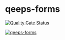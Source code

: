 # qeeps-forms  
[![Quality Gate Status](https://sonarcloud.io/api/project_badges/measure?project=marsoffice_qeeps-forms&metric=alert_status)](https://sonarcloud.io/dashboard?id=marsoffice_qeeps-forms)  

[![qeeps-forms](https://github.com/marsoffice/qeeps-forms/actions/workflows/main.yml/badge.svg)](https://github.com/marsoffice/qeeps-forms/actions/workflows/main.yml)